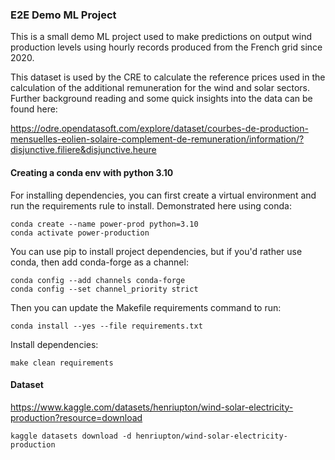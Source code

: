 ### E2E Demo ML Project

This is a small demo ML project used to make predictions on output wind production levels using hourly records produced from the French grid since 2020.

This dataset is used by the CRE to calculate the reference prices used in the calculation of the additional remuneration for the wind and solar sectors. Further background reading and some quick insights into the data can be found here:

https://odre.opendatasoft.com/explore/dataset/courbes-de-production-mensuelles-eolien-solaire-complement-de-remuneration/information/?disjunctive.filiere&disjunctive.heure

#### Creating a conda env with python 3.10

For installing dependencies, you can first create a virtual environment and run the requirements rule to install. Demonstrated here using conda:

```shell
conda create --name power-prod python=3.10
conda activate power-production
```

You can use pip to install project dependencies, but if you'd rather use conda, then add conda-forge as a channel:

```shell
conda config --add channels conda-forge
conda config --set channel_priority strict
```

Then you can update the Makefile requirements command to run:

```shell
conda install --yes --file requirements.txt
```

Install dependencies:
```shell
make clean requirements
```

#### Dataset

https://www.kaggle.com/datasets/henriupton/wind-solar-electricity-production?resource=download

```shell
kaggle datasets download -d henriupton/wind-solar-electricity-production
```